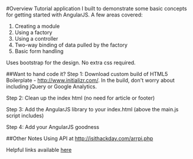#Overview
Tutorial application I built to demonstrate some basic concepts for getting started with AngularJS. A few areas covered:

1. Creating a module
2. Using a factory
3. Using a controller
4. Two-way binding of data pulled by the factory
5. Basic form handling

Uses bootstrap for the design. No extra css required.

##Want to hand code it?
Step 1: Download custom build of HTML5 Boilerplate - http://www.initializr.com/. In the build, don't worry about including jQuery or Google Analytics.

Step 2: Clean up the index html (no need for article or footer)

Step 3: Add the AngularJS library to your index.html (above the main.js script includes)

Step 4: Add your AngularJS goodness



##Other Notes
Using API at http://isithackday.com/arrpi.php

Helpful links available [here](https://gist.github.com/gnakan/19609d6e52ab330de363#file-angularjs-links-md)
